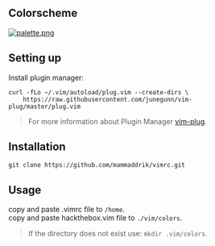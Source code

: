 ## Colorscheme
[![palette.png](https://i.postimg.cc/jSstFyRp/palette.png)](https://github.com/mammaddrik/vimrc)
## Setting up
Install plugin manager:
```
curl -fLo ~/.vim/autoload/plug.vim --create-dirs \
    https://raw.githubusercontent.com/junegunn/vim-plug/master/plug.vim
```
> For more information about Plugin Manager [vim-plug](https://github.com/junegunn/vim-plug).

## Installation
```
git clone https://github.com/mammaddrik/vimrc.git
```

## Usage
copy and paste .vimrc file to `/home`.<br>
copy and paste hackthebox.vim file to `./vim/colors`.
> If the directory does not exist use: `mkdir .vim/colors`.
